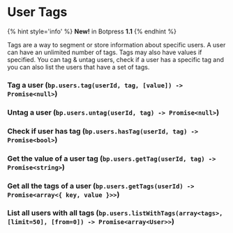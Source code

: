 # User Tags

{% hint style='info' %}
**New!** in Botpress **1.1**
{% endhint %}

Tags are a way to segment or store information about specific users. A user can have an unlimited number of tags. Tags may also have values if specified. You can tag & untag users, check if a user has a specific tag and you can also list the users that have a set of tags.

### Tag a user (`bp.users.tag(userId, tag, [value]) -> Promise<null>`)

### Untag a user (`bp.users.untag(userId, tag) -> Promise<null>`)

### Check if user has tag (`bp.users.hasTag(userId, tag) -> Promise<bool>`)

### Get the value of a user tag (`bp.users.getTag(userId, tag) -> Promise<string>`)

### Get all the tags of a user (`bp.users.getTags(userId) -> Promise<array<{ key, value }>>`)

### List all users with all tags (`bp.users.listWithTags(array<tags>, [limit=50], [from=0]) -> Promise<array<User>>`)
